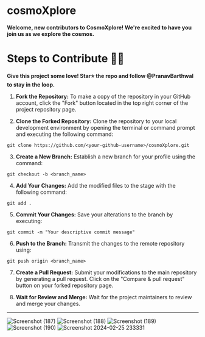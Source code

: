# cosmoXplore

**Welcome, new contributors to CosmoXplore! We're excited to have you join us as we explore the cosmos.**

# Steps to Contribute 👨‍💻

**Give this project some love! Star⭐ the repo and follow @PranavBarthwal to stay in the loop.**

1. **Fork the Repository:** To make a copy of the repository in your GitHub account, click the "Fork" button located in the top right corner of the project repository page.

2. **Clone the Forked Repository:** Clone the repository to your local development environment by opening the terminal or command prompt and executing the following command:

```
git clone https://github.com/<your-github-username>/cosmoXplore.git
```

3. **Create a New Branch:** Establish a new branch for your profile using the command:

```
git checkout -b <branch_name>
```

4. **Add Your Changes:** Add the modified files to the stage with the following command:

```
git add .
```

5. **Commit Your Changes:** Save your alterations to the branch by executing:

```
git commit -m "Your descriptive commit message"
```

6. **Push to the Branch:** Transmit the changes to the remote repository using:

```
git push origin <branch_name>
```

7. **Create a Pull Request:** Submit your modifications to the main repository by generating a pull request. Click on the "Compare & pull request" button on your forked repository page.

8. **Wait for Review and Merge:** Wait for the project maintainers to review and merge your changes.

---

![Screenshot (187)](https://github.com/PranavBarthwal/cosmoXplore/assets/110532770/d8fd242f-b716-4637-96d8-3a23bbd98c38)
![Screenshot (188)](https://github.com/PranavBarthwal/cosmoXplore/assets/110532770/e4ee747b-bd2f-4bdd-9e61-f82d4a8e8494)
![Screenshot (189)](https://github.com/PranavBarthwal/cosmoXplore/assets/110532770/8544a975-e787-4d23-a88b-048764d65b40)
![Screenshot (190)](https://github.com/PranavBarthwal/cosmoXplore/assets/110532770/fd74a0fc-adec-4049-91fa-b71c1a50f832)
![Screenshot 2024-02-25 233331](https://github.com/PranavBarthwal/cosmoXplore/assets/110532770/cadee836-6466-42b2-88ca-43e8fd026b41)
